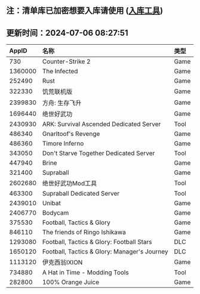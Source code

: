 ## 注：清单库已加密想要入库请使用 ([入库工具](https://github.com/BlankTMing/ManifestAutoUpdate/releases))

## 更新时间：2024-07-06 08:27:51
| AppID | 名称 | 类型  |
| :-------------------- | :----------------------------- | :----------- |
| 730 | Counter-Strike 2| Game |
| 1360000 | The Infected| Game |
| 252490 | Rust| Game |
| 322330 | 饥荒联机版| Game |
| 2399830 | 方舟: 生存飞升| Game |
| 1696440 | 绝世好武功| Game |
| 2430930 | ARK: Survival Ascended Dedicated Server| Tool |
| 486340 | Gnarltoof's Revenge| Game |
| 486360 | Timore Inferno| Game |
| 343050 | Don't Starve Together Dedicated Server| Tool |
| 447940 | Brine| Game |
| 321400 | Supraball| Game |
| 2602680 | 绝世好武功Mod工具| Tool |
| 463300 | Supraball Dedicated Server| Tool |
| 2439010 | Unibat| Game |
| 2406770 | Bodycam| Game |
| 375530 | Football, Tactics & Glory| Game |
| 846110 | The friends of Ringo Ishikawa| Game |
| 1293080 | Football, Tactics & Glory: Football Stars| DLC |
| 1650120 | Football, Tactics & Glory: Manager's Journey| DLC |
| 1113120 | 伊克西翁IXION| Game |
| 734880 | A Hat in Time - Modding Tools| Tool |
| 282800 | 100% Orange Juice| Game |
